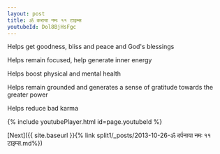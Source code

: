 ```yaml
---
layout: post
title: ॐ कराया नमः ११ टाइम्स
youtubeId: Dol8BjHsFgc
---
```

 
 
Helps get goodness, bliss and peace and God's blessings
 
Helps remain focused, help generate inner energy 
 
Helps boost physical and mental health 
 
Helps remain grounded and generates a sense of gratitude towards the greater power 
 
Helps reduce bad karma
 
 
 
 


{% include youtubePlayer.html id=page.youtubeId %}
 
[Next]({{ site.baseurl }}{% link  split1/_posts/2013-10-26-ॐ दर्पनाया नमः ११ टाइम्स.md%})
 
